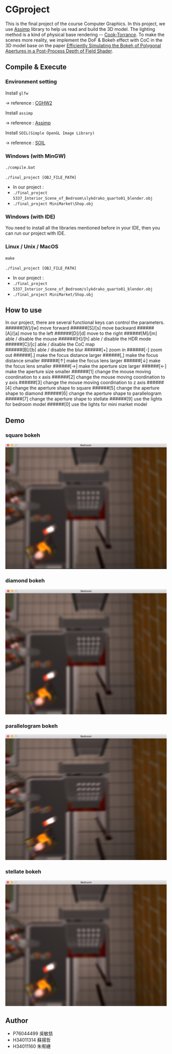 # CGproject
This is the final project of the course Computer Graphics.
In this project, we use [Assimp](https://github.com/assimp/assimp) library to help us read and build the 3D model. The lighting method is a kind of physical base rendering -- [Cook-Torrance](http://www.cs.columbia.edu/~belhumeur/courses/appearance/cook-torrance.pdf). To make the scenes more reality, we implement the DoF & Bokeh effect with CoC in the 3D model base on the paper [Efficiently Simulating the Bokeh of Polygonal Apertures in a Post-Process Depth of Field Shader](http://ivizlab.sfu.ca/papers/cgf2012.pdf).



## Compile & Execute

### Environment setting
Install `glfw`

 -> reference : [CGHW2](https://hackpad.com/CGHW2-IbLuMM0Otih)
 
Install `assimp`

 -> reference : [Assimp](https://github.com/assimp/assimp)
 
Install `SOIL(Simple OpenGL Image Library)`

 -> reference : [SOIL](http://www.lonesock.net/soil.html)
 
### Windows (with MinGW)
`./compile.bat`

`./final_project [OBJ_FILE_PATH]`

* In our project :
*  `./final_project 5337_Interior_Scene_of_Bedroom\slykdrako_quarto01_blender.obj`
*  `./final_project MiniMarket\Shop.obj`

### Windows (with IDE)
You need to install all the libraries mentioned before in your IDE, then you can run our project with IDE.


### Linux / Unix / MacOS
`make`

`./final_project [OBJ_FILE_PATH]`

* In our project : 
*  `./final_project 5337_Interior_Scene_of_Bedroom/slykdrako_quarto01_blender.obj`
*  `./final_project MiniMarket/Shop.obj`


## How to use
In our project, there are several functional keys can control the parameters.
######[W]/[w]	move forward
######[S]/[s]	move backward
######[A]/[a]	move to the left
######[D]/[d]	move to the right
######[M]/[m]	able / disable the mouse
######[H]/[h]	able / disable the HDR mode
######[C]/[c]	able / disable the CoC map	
######[B]/[b]	able / disable the blur	
######[+]		zoom in
######[-]		zoom out
######[.]		make the focus distance larger
######[,]		make the focus distance smaller
######[↑]		make the focus lens larger
######[↓]		make the focus lens smaller
######[→]		make the aperture size larger
######[←]		make the aperture size smaller
######[1]		change the mouse moving coordination to x axis
######[2]		change the mouse moving coordination to y axis
######[3]		change the mouse moving coordination to z axis
######[4]		change the aperture shape to square
######[5]		change the aperture shape to diamond
######[6]		change the aperture shape to parallelogram
######[7]		change the aperture shape to stellate
######[9]		use the lights for bedroom model
######[0]		use the lights for mini market model



## Demo
### square bokeh
![suqare bokeh](https://raw.githubusercontent.com/WemyJu/CG_final/master/CG_demo_pic/square.png)

### diamond bokeh
![diamond bokeh](https://raw.githubusercontent.com/WemyJu/CG_final/master/CG_demo_pic/diamond.png)

### parallelogram bokeh
![parallelogram bokeh](https://raw.githubusercontent.com/WemyJu/CG_final/master/CG_demo_pic/parallelogram.png)

### stellate bokeh
![stellate bokeh](https://raw.githubusercontent.com/WemyJu/CG_final/master/CG_demo_pic/stellate.png)


## Author
* P76044499 吳敏慈
* H34011314 蘇揚哲
* H34011160 朱宥繐
